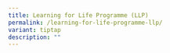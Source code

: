 ```yaml
---
title: Learning for Life Programme (LLP)
permalink: /learning-for-life-programme-llp/
variant: tiptap
description: ""
---
```

